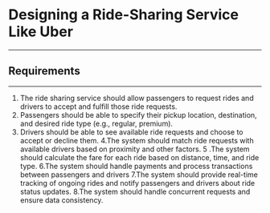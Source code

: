# Designing a Ride-Sharing Service Like Uber
---
## Requirements
---
1. The ride sharing service should allow passengers to request rides and drivers to accept and fulfill those ride requests.
2. Passengers should be able to specify their pickup location, destination, and desired ride type (e.g., regular, premium).
3. Drivers should be able to see available ride requests and choose to accept or decline them.
4.The system should match ride requests with available drivers based on proximity and other factors.
5 .The system should calculate the fare for each ride based on distance, time, and ride type.
6.The system should handle payments and process transactions between passengers and drivers
7.The system should provide real-time tracking of ongoing rides and notify passengers and drivers about ride status updates.
8.The system should handle concurrent requests and ensure data consistency.
   
